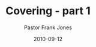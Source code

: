 ---
lunr: "true"
title: "Covering - part 1"
author: "Pastor Frank Jones"
postDate: "09-12-2010"
date: 2010-09-12
category: "sermons"
slug: "2010/09/Covering_part1"
icon: microphone
audioLink: "Covering_part1"
tags: [covering]
mp3: "Covering_part1/09122010.mp3"
ogg: "Covering_part1/09122010.ogg"
linkurl: "https://archive.org/download/Covering_part1/Covering_part1_files.xml"
ipath: "https://archive.org/download/Covering_part1/09122010.mp3"
layout: sermon.html
---